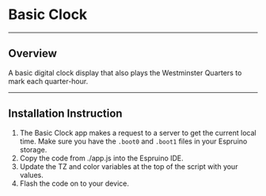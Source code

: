 # Basic Clock

-------------------------

## Overview
A basic digital clock display that also plays the Westminster Quarters to mark each quarter-hour.

-------------------------

## Installation Instruction

1. The Basic Clock app makes a request to a server to get the current local time. Make sure you have the ``.boot0`` and ``.boot1`` files in your Espruino storage.
2. Copy the code from ./app.js into the Espruino IDE.
3. Update the TZ and color variables at the top of the script with your values.
4. Flash the code on to your device.